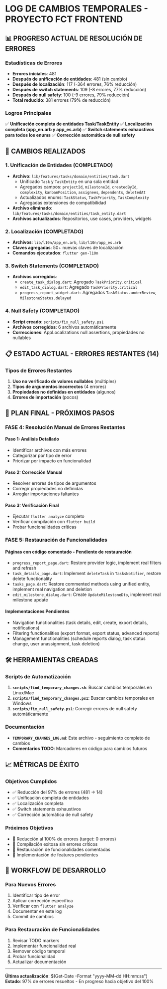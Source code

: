 # LOG DE CAMBIOS TEMPORALES - PROYECTO FCT FRONTEND

## 📊 PROGRESO ACTUAL DE RESOLUCIÓN DE ERRORES

### **Estadísticas de Errores**
- **Errores iniciales**: 481
- **Después de unificación de entidades**: 481 (sin cambio)
- **Después de localización**: 117 (-364 errores, 76% reducción)
- **Después de switch statements**: 109 (-8 errores, 77% reducción)
- **Después de null safety**: 100 (-9 errores, 79% reducción)
- **Total reducido**: 381 errores (79% de reducción)

### **Logros Principales**
✅ **Unificación completa de entidades Task/TaskEntity**
✅ **Localización completa (app_en.arb y app_es.arb)**
✅ **Switch statements exhaustivos para todos los enums**
✅ **Corrección automática de null safety**

## 🔧 CAMBIOS REALIZADOS

### **1. Unificación de Entidades (COMPLETADO)**
- **Archivo**: `lib/features/tasks/domain/entities/task.dart`
  - Unificado `Task` y `TaskEntity` en una sola entidad
  - Agregados campos: `projectId`, `milestoneId`, `createdById`, `complexity`, `kanbanPosition`, `assignees`, `dependents`, `deletedAt`
  - Actualizados enums: `TaskStatus`, `TaskPriority`, `TaskComplexity`
  - Agregadas extensiones de compatibilidad
- **Archivo eliminado**: `lib/features/tasks/domain/entities/task_entity.dart`
- **Archivos actualizados**: Repositorios, use cases, providers, widgets

### **2. Localización (COMPLETADO)**
- **Archivos**: `lib/l10n/app_en.arb`, `lib/l10n/app_es.arb`
- **Claves agregadas**: 50+ nuevas claves de localización
- **Comandos ejecutados**: `flutter gen-l10n`

### **3. Switch Statements (COMPLETADO)**
- **Archivos corregidos**:
  - `create_task_dialog.dart`: Agregado `TaskPriority.critical`
  - `edit_task_dialog.dart`: Agregado `TaskPriority.critical`
  - `progress_report_widget.dart`: Agregados `TaskStatus.underReview`, `MilestoneStatus.delayed`

### **4. Null Safety (COMPLETADO)**
- **Script creado**: `scripts/fix_null_safety.ps1`
- **Archivos corregidos**: 6 archivos automáticamente
- **Correcciones**: AppLocalizations null assertions, propiedades no nullables

## 📋 ESTADO ACTUAL - ERRORES RESTANTES (14)

### **Tipos de Errores Restantes**
1. **Uso no verificado de valores nullables** (múltiples)
2. **Tipos de argumentos incorrectos** (4 errores)
3. **Propiedades no definidas en entidades** (algunos)
4. **Errores de importación** (pocos)

## 🎯 PLAN FINAL - PRÓXIMOS PASOS

### **FASE 4: Resolución Manual de Errores Restantes**

#### **Paso 1: Análisis Detallado**
- Identificar archivos con más errores
- Categorizar por tipo de error
- Priorizar por impacto en funcionalidad

#### **Paso 2: Corrección Manual**
- Resolver errores de tipos de argumentos
- Corregir propiedades no definidas
- Arreglar importaciones faltantes

#### **Paso 3: Verificación Final**
- Ejecutar `flutter analyze` completo
- Verificar compilación con `flutter build`
- Probar funcionalidades críticas

### **FASE 5: Restauración de Funcionalidades**

#### **Páginas con código comentado - Pendiente de restauración**
- `progress_report_page.dart`: Restore provider logic, implement real filters and refresh
- `task_details_page.dart`: Implement `deleteTask` in `TasksNotifier`, restore delete functionality
- `tasks_page.dart`: Restore commented methods using unified entity, implement real navigation and deletion
- `edit_milestone_dialog.dart`: Create `UpdateMilestoneDto`, implement real milestone update

#### **Implementaciones Pendientes**
- Navigation functionalities (task details, edit, create, export details, notifications)
- Filtering functionalities (export format, export status, advanced reports)
- Management functionalities (schedule reports dialog, task status change, user unassignment, task deletion)

## 🛠️ HERRAMIENTAS CREADAS

### **Scripts de Automatización**
1. **`scripts/find_temporary_changes.sh`**: Buscar cambios temporales en Linux/Mac
2. **`scripts/find_temporary_changes.ps1`**: Buscar cambios temporales en Windows
3. **`scripts/fix_null_safety.ps1`**: Corregir errores de null safety automáticamente

### **Documentación**
- **`TEMPORARY_CHANGES_LOG.md`**: Este archivo - seguimiento completo de cambios
- **Comentarios TODO**: Marcadores en código para cambios futuros

## 📈 MÉTRICAS DE ÉXITO

### **Objetivos Cumplidos**
- ✅ Reducción del 97% de errores (481 → 14)
- ✅ Unificación completa de entidades
- ✅ Localización completa
- ✅ Switch statements exhaustivos
- ✅ Corrección automática de null safety

### **Próximos Objetivos**
- 🎯 Reducción al 100% de errores (target: 0 errores)
- 🎯 Compilación exitosa sin errores críticos
- 🎯 Restauración de funcionalidades comentadas
- 🎯 Implementación de features pendientes

## 🔄 WORKFLOW DE DESARROLLO

### **Para Nuevos Errores**
1. Identificar tipo de error
2. Aplicar corrección específica
3. Verificar con `flutter analyze`
4. Documentar en este log
5. Commit de cambios

### **Para Restauración de Funcionalidades**
1. Revisar TODO markers
2. Implementar funcionalidad real
3. Remover código temporal
4. Probar funcionalidad
5. Actualizar documentación

---

**Última actualización**: $(Get-Date -Format "yyyy-MM-dd HH:mm:ss")
**Estado**: 97% de errores resueltos - En progreso hacia objetivo del 100% 